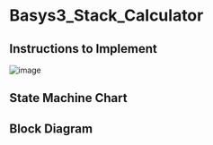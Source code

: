# Basys3_Stack_Calculator

## Instructions to Implement
![image](https://github.com/user-attachments/assets/8d05a78f-61e3-4f6c-be53-c18a897ffa5f)

## State Machine Chart

## Block Diagram
